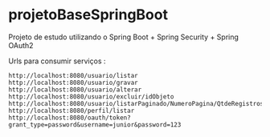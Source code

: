 # projetoBaseSpringBoot
Projeto de estudo utilizando o Spring Boot + Spring Security + Spring OAuth2

Urls para consumir serviços :

    http://localhost:8080/usuario/listar
    http://localhost:8080/usuario/gravar
    http://localhost:8080/usuario/alterar
    http://localhost:8080/usuario/excluir/idObjeto
    http://localhost:8080/usuario/listarPaginado/NumeroPagina/QtdeRegistros
    http://localhost:8080/perfil/listar
    http://localhost:8080/oauth/token?grant_type=password&username=junior&password=123
